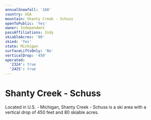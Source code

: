 ```yaml
---
annualSnowfall: '160'
country: USA
mountain: Shanty Creek - Schuss
openToPublic: 'Yes'
owner: Independent
passAffiliations: Indy
skiableAcres: '80'
skied: 'Yes'
state: Michigan
surfaceLiftsOnly: 'No'
verticalDrop: '450'
operated:
  '2324': true
  '2425': true
---
```



# Shanty Creek - Schuss

Located in U.S. - Michigan, Shanty Creek - Schuss is a ski area with a vertical drop of 450 feet and 80 skiable acres.
